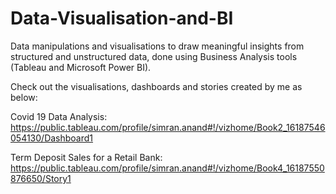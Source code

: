 # Data-Visualisation-and-BI
Data manipulations and visualisations to draw meaningful insights from structured and unstructured data, done using Business Analysis tools (Tableau and Microsoft Power BI).

Check out the visualisations, dashboards and stories created by me as below:


Covid 19 Data Analysis: https://public.tableau.com/profile/simran.anand#!/vizhome/Book2_16187546054130/Dashboard1


Term Deposit Sales for a Retail Bank: https://public.tableau.com/profile/simran.anand#!/vizhome/Book4_16187550876650/Story1

